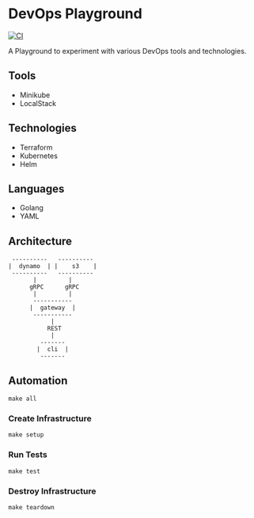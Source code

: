 # DevOps Playground

[![CI](https://github.com/jhandguy/devops-playground/workflows/CI/badge.svg)](https://github.com/jhandguy/devops-playground/actions?query=workflow%3ACI)

A Playground to experiment with various DevOps tools and technologies.

## Tools

- Minikube
- LocalStack

## Technologies

- Terraform
- Kubernetes
- Helm

## Languages

- Golang
- YAML

## Architecture

```text
 ----------   ----------   
|  dynamo  | |    s3    |
 ----------   ----------
       |         |
      gRPC      gRPC
       |         |
       -----------
      |  gateway  |
       -----------
            |
           REST
            |
         -------
        |  cli  |
         -------
```

## Automation

```shell
make all
```

### Create Infrastructure

```shell
make setup
```

### Run Tests

```shell
make test
```

### Destroy Infrastructure

```shell
make teardown
```